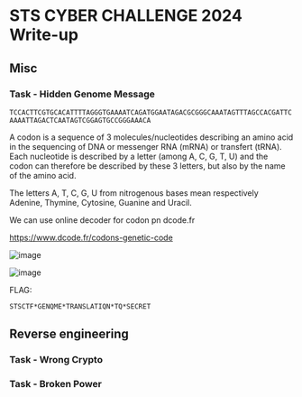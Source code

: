 # STS CYBER CHALLENGE 2024 Write-up

## Misc 

### Task - Hidden Genome Message 

`TCCACTTCGTGCACATTTTAGGGTGAAAATCAGATGGAATAGACGCGGGCAAATAGTTTAGCCACGATTCAAAATTAGACTCAATAGTCGGAGTGCCGGGAAACA`

A codon is a sequence of 3 molecules/nucleotides describing an amino acid in the sequencing of DNA or messenger RNA (mRNA) or transfert (tRNA). Each nucleotide is described by a letter (among A, C, G, T, U) and the codon can therefore be described by these 3 letters, but also by the name of the amino acid.

The letters A, T, C, G, U from nitrogenous bases mean respectively Adenine, Thymine, Cytosine, Guanine and Uracil.

We can use online decoder for codon pn dcode.fr

https://www.dcode.fr/codons-genetic-code

![image](https://github.com/user-attachments/assets/0438c620-88e1-4156-8a89-bd940aebfeb3)

![image](https://github.com/user-attachments/assets/7c2e2c0d-d913-48ef-8e1a-2bdeb16109e7)

FLAG:

	STSCTF*GENQME*TRANSLATIQN*TQ*SECRET

 ## Reverse engineering

 ### Task - Wrong Crypto

 ### Task - Broken Power
